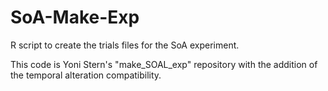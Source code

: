 # SoA-Make-Exp
R script to create the trials files for the SoA experiment.

This code is Yoni Stern's "make_SOAL_exp" repository with the addition of the temporal alteration compatibility.
